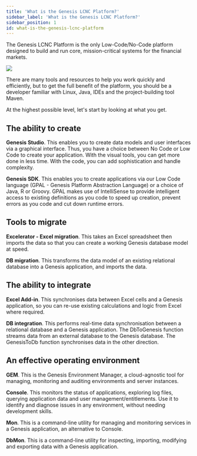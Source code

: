 ```yaml
---
title: 'What is the Genesis LCNC Platform?'
sidebar_label: 'What is the Genesis LCNC Platform?'
sidebar_position: 1
id: what-is-the-genesis-lcnc-platform
---
```


The Genesis LCNC Platform is the only Low-Code/No-Code platform designed to build and run core, mission-critical systems for the financial markets.

![](/img/genesis_platform_component_overview.png)

There are many tools and resources to help you work quickly and efficiently, but to get the full benefit of the platform, you should be a developer familiar with Linux, Java, IDEs and the project-building tool Maven.

At the highest possible level, let's start by looking at what you get.

## The ability to create

**Genesis Studio**. This enables you to create data models and user interfaces via a graphical interface. Thus, you have a choice between No Code or Low Code to create your application. With the visual tools, you can get more done in less time. With the code, you can add sophistication and handle complexity.

**Genesis SDK**. This enables you to create applications via our Low Code language (GPAL - Genesis Platform Abstraction Language) or a choice of Java, R or Groovy. GPAL makes use of IntelliSense to provide intelligent access to existing definitions as you code to speed up creation, prevent errors as you code and cut down runtime errors.

## Tools to migrate

**Excelerator - Excel migration**. This takes an Excel spreadsheet then imports the data so that you can create a working Genesis database model at speed.

**DB migration**. This transforms the data model of an existing relational database into a Genesis application, and imports the data.

## The ability to integrate

**Excel Add-in**. This synchronises data between Excel cells and a Genesis application, so you can re-use existing calculations and logic from Excel where required.

**DB integration**. This performs real-time data synchronisation between a relational database and a Genesis application. The DbToGenesis function streams data from an external database to the Genesis database. The GenesisToDb function synchronises data in the other direction.

## An effective operating environment

**GEM**. This is the Genesis Environment Manager, a cloud-agnostic tool for managing, monitoring and auditing environments and server instances.

**Console**. This monitors the status of applications, exploring log files, querying application data and user management/entitlements. Use it to identify and diagnose issues in any environment, without needing development skills.

**Mon**. This is a command-line utility for managing and monitoring services in a Genesis application, an alternative to Console.

**DbMon**. This is a command-line utility for inspecting, importing, modifying and exporting data with a Genesis application.
